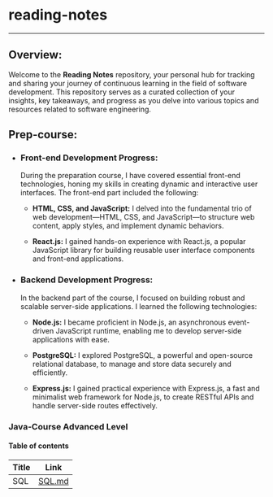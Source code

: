 # reading-notes
---
## Overview:

Welcome to the **Reading Notes** repository, your personal hub for tracking and sharing your journey of continuous learning in the field of software development. This repository serves as a curated collection of your insights, key takeaways, and progress as you delve into various topics and resources related to software engineering.

 ## Prep-course:

- ### Front-end Development Progress:

    During the preparation course, I have covered essential front-end technologies, honing my skills in creating dynamic and interactive user interfaces. The front-end part included the following:

    - **HTML, CSS, and JavaScript:** I delved into the fundamental trio of web development—HTML, CSS, and JavaScript—to structure web content, apply styles, and implement dynamic behaviors.

    - **React.js:** I gained hands-on experience with React.js, a popular JavaScript library for building reusable user interface components and front-end applications.

- ### Backend Development Progress:

    In the backend part of the course, I focused on building robust and scalable server-side applications. I learned the following technologies:

    - **Node.js:** I became proficient in Node.js, an asynchronous event-driven JavaScript runtime, enabling me to develop server-side applications with ease.

    - **PostgreSQL:** I explored PostgreSQL, a powerful and open-source relational database, to manage and store data securely and efficiently.

    - **Express.js:** I gained practical experience with Express.js, a fast and minimalist web framework for Node.js, to create RESTful APIs and handle server-side routes effectively.

### Java-Course Advanced Level

#### Table of contents

| Title              | Link                                   |
|--------------------|----------------------------------------|
| SQL             | [SQL.md](./SQL.md)       |


